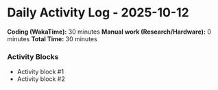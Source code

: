 # Daily Activity Log - 2025-10-12

**Coding (WakaTime):** 30 minutes
**Manual work (Research/Hardware):** 0 minutes
**Total Time:** 30 minutes

### Activity Blocks
- Activity block #1
- Activity block #2
